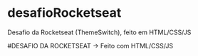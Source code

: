 # desafioRocketseat
Desafio da Rocketseat (ThemeSwitch), feito em HTML/CSS/JS

#DESAFIO DA ROCKETSEAT
-> Feito com HTML/CSS/JS
